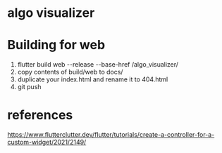 # algo visualizer

# Building for web
1. flutter build web --release --base-href /algo_visualizer/ 
1. copy contents of build/web to docs/
1. duplicate your index.html and rename it to 404.html
1. git push

# references
https://www.flutterclutter.dev/flutter/tutorials/create-a-controller-for-a-custom-widget/2021/2149/